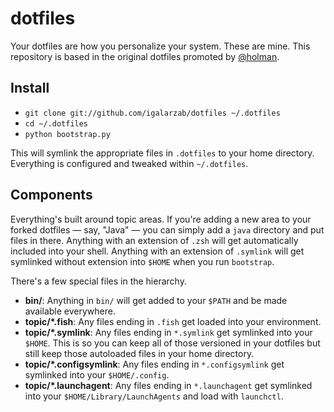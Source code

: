 # dotfiles

Your dotfiles are how you personalize your system. These are mine. This repository is based in the original dotfiles
promoted by [@holman](http://github.com/holman).


## Install

- `git clone git://github.com/igalarzab/dotfiles ~/.dotfiles`
- `cd ~/.dotfiles`
- `python bootstrap.py`

This will symlink the appropriate files in `.dotfiles` to your home directory. Everything is configured and tweaked
within `~/.dotfiles`.


## Components

Everything's built around topic areas. If you're adding a new area to your forked dotfiles — say, "Java" — you can
simply add a `java` directory and put files in there. Anything with an extension of `.zsh` will get automatically
included into your shell. Anything with an extension of `.symlink` will get symlinked without extension into `$HOME`
when you run `bootstrap`.

There's a few special files in the hierarchy.

- **bin/**: Anything in `bin/` will get added to your `$PATH` and be made available everywhere.
- **topic/\*.fish**: Any files ending in `.fish` get loaded into your environment.
- **topic/\*.symlink**: Any files ending in `*.symlink` get symlinked into your `$HOME`. This is so you can keep all of
  those versioned in your dotfiles but still keep those autoloaded files in your home directory.
- **topic/\*.configsymlink**: Any files ending in `*.configsymlink` get symlinked into your `$HOME/.config`.
- **topic/\*.launchagent**: Any files ending in `*.launchagent` get symlinked into your `$HOME/Library/LaunchAgents` and
  load with `launchctl`.
